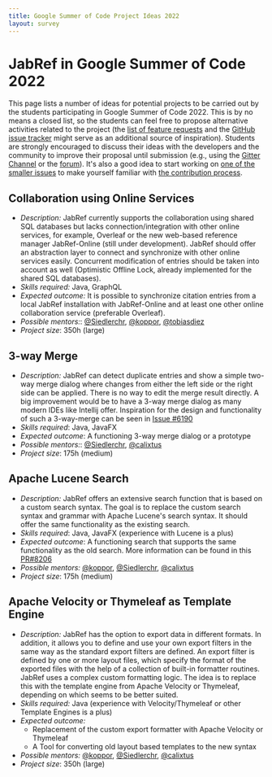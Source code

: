 ```yaml
---
title: Google Summer of Code Project Ideas 2022
layout: survey
---
```


# JabRef in Google Summer of Code 2022

This page lists a number of ideas for potential projects to be carried out by the students participating in Google Summer of Code 2022.
This is by no means a closed list, so the students can feel free to propose alternative activities related to the project (the [list of feature requests](http://discourse.jabref.org/c/features) and the [GitHub issue tracker](https://github.com/JabRef/jabref/issues) might serve as an additional source of inspiration).
Students are strongly encouraged to discuss their ideas with the developers and the community to improve their proposal until submission (e.g., using the [Gitter Channel](https://gitter.im/JabRef/jabref) or the [forum](http://discourse.jabref.org/)).
It's also a good idea to start working on [one of the smaller issues](https://github.com/JabRef/jabref/issues?q=is%3Aissue+is%3Aopen+label%3A%22good+first+issue%22) to make yourself familiar with [the contribution process](https://github.com/JabRef/jabref/blob/master/CONTRIBUTING.md).

## Collaboration using Online Services

* *Description:* JabRef currently supports the collaboration using shared SQL databases but lacks connection/integration with other online services, for example, Overleaf or the new web-based reference manager JabRef-Online (still under development). JabRef should offer an abstraction layer to connect and synchronize with other online services easily. Concurrent modification of entries should be taken into account as well (Optimistic Offline Lock, already implemented for the shared SQL databases).
* *Skills required:* Java, GraphQL
* *Expected outcome:* It is possible to synchronize citation entries from a local JabRef installation with JabRef-Online and at least one other online collaboration service (preferable Overleaf).
* *Possible mentors:*: [@Siedlerchr](https://github.com/Siedlerchr), [@koppor](https://github.com/koppor), [@tobiasdiez](https://github.com/tobiasdiez)
* *Project size*: 350h (large)

## 3-way Merge

* *Description:*
JabRef can detect duplicate entries and show a simple two-way merge dialog where changes from either the left side or the right side can be applied. There is no way to edit the merge result directly.
A big improvement would be to have a 3-way merge dialog as many modern IDEs like Intellij offer. Inspiration for the design and functionality of such a 3-way-merge can be seen in [Issue #6190](https://github.com/JabRef/jabref/issues/6190)
* *Skills required*: Java, JavaFX
* *Expected outcome*: A functioning 3-way merge dialog or a prototype
* *Possible mentors:*: [@Siedlerchr](https://github.com/Siedlerchr), [@calixtus](https://github.com/calixtus)
* *Project size*: 175h (medium)

## Apache Lucene Search

* *Description:* JabRef offers an extensive search function that is based on a custom search syntax. The goal is to replace the custom search syntax and grammar with Apache Lucene's search syntax. It should offer the same functionality as the existing search.
* *Skills required*: Java, JavaFX (experience with Lucene is a plus)
* *Expected outcome*: A functioning search that supports the same functionality as the old search. More information can be found in this [PR#8206](https://github.com/JabRef/jabref/pull/8206)
* *Possible mentors:* [@koppor](https://github.com/koppor), [@Siedlerchr](https://github.com/Siedlerchr), [@calixtus](https://github.com/calixtus)
* *Project size*: 175h (medium)

## Apache Velocity or Thymeleaf as Template Engine

* *Description:* JabRef has the option to export data in different formats. In addition, it allows you to define and use your own export filters in the same way as the standard export filters are defined. An export filter is defined by one or more layout files, which specify the format of the exported files with the help of a collection of built-in formatter routines.
JabRef uses a complex custom formatting logic. The idea is to replace this with the template engine from Apache Velocity or Thymeleaf, depending on which seems to be better suited.
* *Skills required:* Java (experience with Velocity/Thymeleaf or other Template Engines is a plus)
* *Expected outcome:*
  * Replacement of the custom export formatter with Apache Velocity or Thymeleaf
  * A Tool for converting old layout based templates to the new syntax
* *Possible mentors:* [@koppor](https://github.com/koppor), [@Siedlerchr](https://github.com/Siedlerchr), [@calixtus](https://github.com/calixtus)
* *Project size*: 350h (large)


